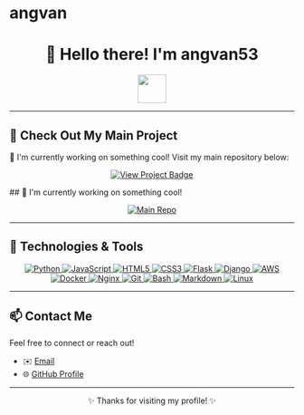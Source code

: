 # angvan
<h1 align="center">👋 Hello there! I'm angvan53</h1>

<p align="center">
  <img src="https://media.giphy.com/media/hvRJCLFzcasrR4ia7z/giphy.gif" width="50"/>  
</p>

---

## 🚀 Check Out My Main Project

🌟 I'm currently working on something cool! Visit my main repository below:

<p align="center">
  <a href="https://github.com/angvan53/YOUR-MAIN-REPO" target="_blank">
    <img src="https://img.shields.io/badge/View%20Project-Click%20Here-blue?style=for-the-badge&logo=github" alt="View Project Badge"/>
  </a>
</p>
## 🚀 I'm currently working on something cool!

<p align="center">
  <a href="https://github.com/angvan53?tab=repositories">
    <img src="https://img.shields.io/badge/See%20My%20Main%20Repo-%F0%9F%91%87-blue?style=for-the-badge" alt="Main Repo" />
  </a>
</p>

---

## 🧰 Technologies & Tools

<p align="center">
  <!-- Core Languages -->
  <a href="https://www.python.org/" target="_blank">
    <img src="https://img.shields.io/badge/-Python-3776AB?style=flat-square&logo=python&logoColor=white" alt="Python"/>
  </a>
  <a href="https://developer.mozilla.org/en-US/docs/Web/JavaScript" target="_blank">
    <img src="https://img.shields.io/badge/-JavaScript-F7DF1E?style=flat-square&logo=javascript&logoColor=black" alt="JavaScript"/>
  </a>
  <a href="https://developer.mozilla.org/en-US/docs/Web/HTML" target="_blank">
    <img src="https://img.shields.io/badge/-HTML5-E34F26?style=flat-square&logo=html5&logoColor=white" alt="HTML5"/>
  </a>
  <a href="https://developer.mozilla.org/en-US/docs/Web/CSS" target="_blank">
    <img src="https://img.shields.io/badge/-CSS3-1572B6?style=flat-square&logo=css3&logoColor=white" alt="CSS3"/>
  </a>

  <!-- Frameworks -->
  <a href="https://flask.palletsprojects.com/" target="_blank">
    <img src="https://img.shields.io/badge/-Flask-000000?style=flat-square&logo=flask&logoColor=white" alt="Flask"/>
  </a>
  <a href="https://www.djangoproject.com/" target="_blank">
    <img src="https://img.shields.io/badge/-Django-092E20?style=flat-square&logo=django&logoColor=white" alt="Django"/>
  </a>

  <!-- DevOps -->
  <a href="https://aws.amazon.com/" target="_blank">
    <img src="https://img.shields.io/badge/-AWS-232F3E?style=flat-square&logo=amazon-aws&logoColor=white" alt="AWS"/>
  </a>
  <a href="https://www.docker.com/" target="_blank">
    <img src="https://img.shields.io/badge/-Docker-2496ED?style=flat-square&logo=docker&logoColor=white" alt="Docker"/>
  </a>
  <a href="https://www.nginx.com/" target="_blank">
    <img src="https://img.shields.io/badge/-Nginx-009639?style=flat-square&logo=nginx&logoColor=white" alt="Nginx"/>
  </a>

  <!-- Tools -->
  <a href="https://git-scm.com/" target="_blank">
    <img src="https://img.shields.io/badge/-Git-F05032?style=flat-square&logo=git&logoColor=white" alt="Git"/>
  </a>
  <a href="https://www.gnu.org/software/bash/" target="_blank">
    <img src="https://img.shields.io/badge/-Bash-4EAA25?style=flat-square&logo=gnubash&logoColor=white" alt="Bash"/>
  </a>
  <a href="https://www.markdownguide.org/" target="_blank">
    <img src="https://img.shields.io/badge/-Markdown-000000?style=flat-square&logo=markdown&logoColor=white" alt="Markdown"/>
  </a>
  <a href="https://www.kernel.org/" target="_blank">
    <img src="https://img.shields.io/badge/-Linux-FCC624?style=flat-square&logo=linux&logoColor=black" alt="Linux"/>
  </a>
</p>


---

## 📫 Contact Me

Feel free to connect or reach out!

- ✉️ [Email](mailto:mokutan@gmail.com)
- 🌐 [GitHub Profile](https://github.com/angvan53)

---

<p align="center">✨ Thanks for visiting my profile! ✨</p>
